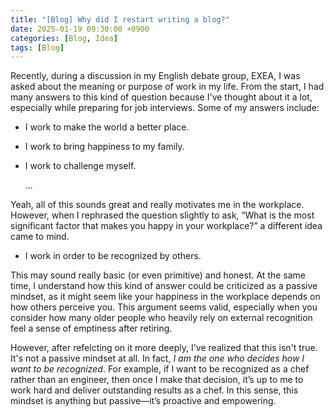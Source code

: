 ```yaml
---
title: "[Blog] Why did I restart writing a blog?"
date: 2025-01-19 09:30:00 +0900
categories: [Blog, Idea]
tags: [Blog]
---
```


Recently, during a discussion in my English debate group, EXEA, I was asked about the meaning or purpose of work in my life.
From the start, I had many answers to this kind of question because I've thought about it a lot, especially while preparing for job interviews.
Some of my answers include:

- I work to make the world a better place.
- I work to bring happiness to my family.
- I work to challenge myself.

  ...

Yeah, all of this sounds great and really motivates me in the workplace. However, when I rephrased the question slightly to ask, “What is the most significant factor that makes you happy in your workplace?” a different idea came to mind.

- I work in order to be recognized by others.

This may sound really basic (or even primitive) and honest. At the same time, I understand how this kind of answer could be criticized as a passive mindset, as it might seem like your happiness in the workplace depends on how others perceive you. This argument seems valid, especially when you consider how many older people who heavily rely on external recognition feel a sense of emptiness after retiring.

However, after refelcting on it more deeply, I've realized that this isn't true. It's not a passive mindset at all. In fact, _I am the one who decides how I want to be recognized_. For example, if I want to be recognized as a chef rather than an engineer, then once I make that decision, it’s up to me to work hard and deliver outstanding results as a chef. In this sense, this mindset is anything but passive—it’s proactive and empowering.
